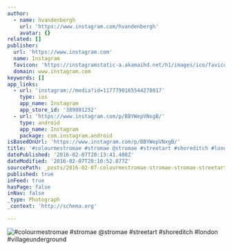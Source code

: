 ```yaml
---
author:
  - name: hvandenbergh
    url: 'https://www.instagram.com/hvandenbergh'
    avatar: {}
related: []
publisher:
  url: 'https://www.instagram.com'
  name: Instagram
  favicon: 'https://instagramstatic-a.akamaihd.net/h1/images/ico/favicon.ico/7cdab0872b15.ico'
  domain: www.instagram.com
keywords: []
app_links:
  - url: 'instagram://media?id=1177790165544278017'
    type: ios
    app_name: Instagram
    app_store_id: '389801252'
  - url: 'https://www.instagram.com/p/BBYWepVNxgB/'
    type: android
    app_name: Instagram
    package: com.instagram.android
isBasedOnUrl: 'https://www.instagram.com/p/BBYWepVNxgB/'
title: '#colourmestromae #stromae @stromae #streetart #shoreditch #london #villageunderground'
datePublished: '2016-02-07T20:13:41.408Z'
dateModified: '2016-02-07T20:10:52.877Z'
sourcePath: _posts/2016-02-07-colourmestromae-stromae-stromae-streetart-shoreditch-l.md
published: true
inFeed: true
hasPage: false
inNav: false
_type: Photograph
_context: 'http://schema.org'

---
```

![&num;colourmestromae &num;stromae &commat;stromae &num;streetart &num;shoreditch &num;london &num;villageunderground](https://scontent.cdninstagram.com/t51.2885-15/s640x640/sh0.08/e35/12555972_221841211488563_1207395014_n.jpg)